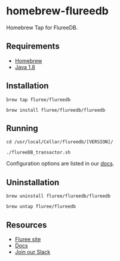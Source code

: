 # homebrew-flureedb
Homebrew Tap for FlureeDB. 


## Requirements

* [Homebrew](https://brew.sh/)
* [Java 1.8](https://www.oracle.com/technetwork/java/javase/overview/java8-2100321.html)

## Installation

```
brew tap fluree/flureedb
```

```
brew install fluree/flureedb/flureedb
```

## Running

```
cd /usr/local/Cellar/flureedb/[VERSION]/
```

```
./flureeDB_transactor.sh
```

Configuration options are listed in our [docs](https://docs.flur.ee/#setting-the-db-configuration-options).

## Uninstallation

```
brew uninstall fluree/flureedb/flureedb
```

```
brew untap fluree/flureedb
```

## Resources

* [Fluree site](https://www.flur.ee/)
* [Docs](https://docs.flur.ee/)
* [Join our Slack](https://launchpass.com/flureedb)
